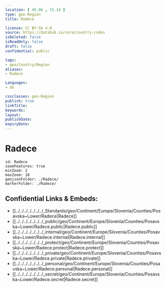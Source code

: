 ```yaml
---
location: [ 46.06 , 15.14 ] 
type: geo-Region
title: Radece

license: CC BY-SA 4.0
source: https://datahub.io/core/country-codes
isDeleted: false
isReadOnly: false
draft: false
confidential: public

tags:
- geo/Country/Region
aliases:
- Radece

Languages:
- de

cssclasses: geo-Region
publish: true
linkTitle: 
keywords: 
layout: 
publishDate: 
expiryDate: 
---
```


# Radece

```leaflet
id: Radece
zoomFeatures: true 
minZoom: 2 
maxZoom: 18
geojsonFolder: ./Radece/
markerFolder: ./Radece/
```


## Confidential Links & Embeds: 
- [[../../../../../../../_Standards/geo/Continent/Europe/Slovenia/Counties/Posavska~Lower/Radece|Radece]] 
- [[../../../../../../../_public/geo/Continent/Europe/Slovenia/Counties/Posavska~Lower/Radece.public|Radece.public]] 
- [[../../../../../../../_internal/geo/Continent/Europe/Slovenia/Counties/Posavska~Lower/Radece.internal|Radece.internal]] 
- [[../../../../../../../_protect/geo/Continent/Europe/Slovenia/Counties/Posavska~Lower/Radece.protect|Radece.protect]] 
- [[../../../../../../../_private/geo/Continent/Europe/Slovenia/Counties/Posavska~Lower/Radece.private|Radece.private]] 
- [[../../../../../../../_personal/geo/Continent/Europe/Slovenia/Counties/Posavska~Lower/Radece.personal|Radece.personal]] 
- [[../../../../../../../_secret/geo/Continent/Europe/Slovenia/Counties/Posavska~Lower/Radece.secret|Radece.secret]] 

